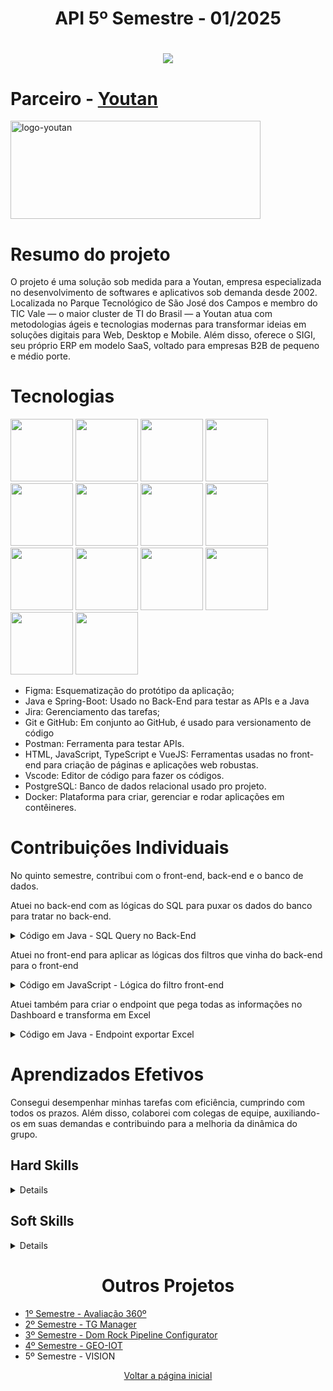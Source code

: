 <h1 align="center">API 5º Semestre - 01/2025</h1>
<h1 align="center"> 
  <a href="https://github.com/new-ge/VISION"><img src="https://img.shields.io/badge/GitHub-Repositório Projeto-181717?style=for-the-badge&logo=github"></a>
</h1>

# Parceiro - [Youtan](https://youtan.com.br/)
<img width="400" height="157" alt="logo-youtan" src="https://github.com/user-attachments/assets/20d1d1bf-d29c-4101-bba0-215e135f425c" />

# Resumo do projeto
O projeto é uma solução sob medida para a Youtan, empresa especializada no desenvolvimento de softwares e aplicativos sob demanda desde 2002. Localizada no Parque Tecnológico de São José dos Campos e membro do TIC Vale — o maior cluster de TI do Brasil — a Youtan atua com metodologias ágeis e tecnologias modernas para transformar ideias em soluções digitais para Web, Desktop e Mobile. Além disso, oferece o SIGI, seu próprio ERP em modelo SaaS, voltado para empresas B2B de pequeno e médio porte.

# Tecnologias
<img src="https://cdn.jsdelivr.net/gh/devicons/devicon@latest/icons/figma/figma-original.svg" width="100" height="100"/> <img src="https://cdn.jsdelivr.net/gh/devicons/devicon@latest/icons/java/java-original.svg" width="100" height="100"/> <img src="https://cdn.jsdelivr.net/gh/devicons/devicon@latest/icons/jira/jira-original.svg" width="100" height="100"/> <img src="https://cdn.jsdelivr.net/gh/devicons/devicon@latest/icons/git/git-original.svg" width="100" height="100"/> <img src="https://cdn.jsdelivr.net/gh/devicons/devicon@latest/icons/postman/postman-original.svg" width="100" height="100"/> <img src="https://cdn.jsdelivr.net/gh/devicons/devicon@latest/icons/html5/html5-original.svg" width="100" height="100"/> <img src="https://cdn.jsdelivr.net/gh/devicons/devicon@latest/icons/javascript/javascript-original.svg" width="100" height="100"/> <img src="https://cdn.jsdelivr.net/gh/devicons/devicon@latest/icons/vuejs/vuejs-original.svg" width="100" height="100"/> <img src="https://cdn.jsdelivr.net/gh/devicons/devicon@latest/icons/vscode/vscode-original.svg" width="100" height="100"/> <img src="https://cdn.jsdelivr.net/gh/devicons/devicon@latest/icons/github/github-original.svg" width="100" height="100"/> <img src="https://cdn.jsdelivr.net/gh/devicons/devicon@latest/icons/typescript/typescript-original.svg" width="100" height="100"/> <img src="https://cdn.jsdelivr.net/gh/devicons/devicon@latest/icons/spring/spring-original.svg" width="100" height="100"/> <img src="https://cdn.jsdelivr.net/gh/devicons/devicon@latest/icons/postgresql/postgresql-original.svg" width="100" height="100"/> <img src="https://cdn.jsdelivr.net/gh/devicons/devicon@latest/icons/docker/docker-original.svg" width="100" height="100"/>
          
- Figma: Esquematização do protótipo da aplicação;
- Java e Spring-Boot: Usado no Back-End para testar as APIs e a Java
- Jira: Gerenciamento das tarefas;
- Git e GitHub: Em conjunto ao GitHub, é usado para versionamento de código
- Postman: Ferramenta para testar APIs.
- HTML, JavaScript, TypeScript e VueJS: Ferramentas usadas no front-end para criação de páginas e aplicações web robustas.
- Vscode: Editor de código para fazer os códigos.
- PostgreSQL: Banco de dados relacional usado pro projeto.
- Docker: Plataforma para criar, gerenciar e rodar aplicações em contêineres.

# Contribuições Individuais
No quinto semestre, contribui com o front-end, back-end e o banco de dados.

Atuei no back-end com as lógicas do SQL para puxar os dados do banco para tratar no back-end.
<details>
<summary> Código em Java - SQL Query no Back-End </summary>
  
```java
     @Query(value = """
                    select u.usr_name, p.project_name, m.milestone_name, SUM(ut.quant)
                    from usr_task ut
                    join milestone m on m.milestone_code = ut.milestone_code
                    join usr u ON u.usr_code = ut.usr_code 
                    join project p on p.project_code = ut.project_code
                    WHERE (:milestone IS NULL OR m.milestone_name = :milestone)
                    AND (:project IS NULL OR p.project_name = :project)
                    AND (:user IS NULL OR u.usr_name = :user)
                    group by u.usr_name, m.milestone_name, p.project_name
                    order by m.milestone_name asc
                    """, nativeQuery = true)
     List<MilestoneDto> countCardsPerSprintAdmin(@Param("milestone") String milestone,
                                                   @Param("project") String project,
                                                   @Param("user") String user);
```
</details>

Atuei no front-end para aplicar as lógicas dos filtros que vinha do back-end para o front-end
<details>
<summary> Código em JavaScript - Lógica do filtro front-end </summary>
  
```javascript
    const fetchData = async (url, labelsRef, dataRef, transformFunction = null, groupByKey = null) => {
      try {
        const response = await axios.get(url);
        const data = response.data;

        const updated = ref(false);

        if (Array.isArray(data)) {
          data.forEach(item => {
            if (!sprintSet.value.has(item.milestoneName)) {
              sprintSet.value.add(item.milestoneName);
              updated.value = true;
            }
          });

          if (updated.value) {
            sprintList.value = Array.from(sprintSet.value).sort((a, b) =>
              a.localeCompare(b, undefined, { numeric: true, sensitivity: 'base' })
            );
          }
        }

        if (transformFunction && typeof transformFunction === 'function') {
          const { labels, dataPoints } = transformFunction(data);
          labelsRef.value = labels;
          dataRef.value = dataPoints;
        } else if (Array.isArray(data)) {
          const groupedCounts = {};

          const keyToGroup = groupByKey ?? (
            'statusName' in data[0] ? 'statusName' :
            'milestoneName' in data[0] ? 'milestoneName' :
            'projectName' in data[0] ? 'projectName' :
            'userName' in data[0] ? 'userName' :
            (data.length >= 2 &&
              'rework' in data[data.length - 1] &&
              'finished' in data[data.length - 2]) ? 'rework-finished' :
              null
          );

          if (keyToGroup) {
            if (keyToGroup === 'rework-finished') {
              let reworkTotal = 0;
              let finishedTotal = 0;

              data.forEach(item => {
                reworkTotal += item.rework ?? 0;
                finishedTotal += item.finished ?? 0;
              });

              groupedCounts['Retrabalho'] = reworkTotal;
              groupedCounts['Concluidas'] = finishedTotal;

              labelsRef.value = ['Retrabalho', 'Concluidas'];
              dataRef.value = [groupedCounts['Retrabalho'], groupedCounts['Concluidas']];
            } else {
              data.forEach(item => {
                const key = item[keyToGroup];
                if (key != null) {
                  const quant = item.quant ?? 0;
                  groupedCounts[key] = (groupedCounts[key] || 0) + quant;
                }
              });

              labelsRef.value = Object.keys(groupedCounts);
              dataRef.value = Object.values(groupedCounts);
            }
          } else {
            labelsRef.value = [];
            dataRef.value = [];
          }
        } else if (typeof data === 'object' && data !== null) {
          const key = groupByKey && groupByKey in data ? data[groupByKey] : null;
          const quant = data.quant ?? 0;
          if (key) {
            labelsRef.value = [key];
            dataRef.value = [quant];
          }
        } else if (typeof data === 'number') {
          dataRef.value = [data];
        }
      } catch (error) {
        console.error(`Erro ao buscar dados de ${url}:`, error);
      }
    };
```
</details>

Atuei também para criar o endpoint que pega todas as informações no Dashboard e transforma em Excel
<details>
<summary> Código em Java - Endpoint exportar Excel </summary>
  
```java
    @GetMapping("/request-excel")
    public ResponseEntity<Void> exportToExcel(HttpServletResponse response, 
                              @RequestParam(required = false) String milestone,
                              @RequestParam(required = false) String project,
                              @RequestParam(required = false) String user)  {
        try {
            List<String> accessList = uRepo.accessControl();
            Workbook workbook = new XSSFWorkbook();

            List<StatsDto> statsList;
            List<MilestoneDto> tasksSprint;
            List<TaskStatusHistoryDto> reworkDetails;
            List<TagDto> tagList;
            List<MilestoneDto> tasksSprintClosed;

            if (accessList.contains("Stakeholder")) {
                statsList = sRepo.countTasksByStatusManager(milestone, project, user);
                tasksSprint = mRepo.countCardsPerSprintManager(milestone, project, user);
                reworkDetails = tshRepo.findTaskStatusHistoryWithReworkFlagManager(milestone, project, user);
                tagList = tagRepo.countTasksByTagManager(milestone, project, user);
                tasksSprintClosed = mRepo.countCardsClosedPerSprintManager(milestone, project, user);
            } else if(accessList.contains("UX") ||
                      accessList.contains("Back") ||
                      accessList.contains("Front") ||
                      accessList.contains("Design")) {
                statsList = sRepo.countTasksByStatusOperator(milestone, project, user);
                tasksSprint = mRepo.countCardsPerSprintOperator(milestone, project, user);
                reworkDetails = tshRepo.findTaskStatusHistoryWithReworkFlagOperator(milestone, project, user);
                tagList = tagRepo.countTasksByTagOperator(milestone, project, user);
                tasksSprintClosed = mRepo.countCardsClosedPerSprintOperator(milestone, project, user);
            } else {
                statsList = sRepo.countTasksByStatusAdmin(milestone, project, user);
                tasksSprint = mRepo.countCardsPerSprintAdmin(milestone, project, user);
                reworkDetails = tshRepo.findTaskStatusHistoryWithReworkFlagAdmin(milestone, project, user);
                tagList = tagRepo.countTasksByTagAdmin(milestone, project, user);
                tasksSprintClosed = mRepo.countCardsClosedPerSprintAdmin(milestone, project, user);
            }

            Sheet statusSheet = workbook.createSheet("Tarefas por Status");

            Row headerStatusRow = statusSheet.createRow(0);
            headerStatusRow.createCell(0).setCellValue("Projeto");
            headerStatusRow.createCell(1).setCellValue("Operador");
            headerStatusRow.createCell(2).setCellValue("Sprint");
            headerStatusRow.createCell(3).setCellValue("Status");
            headerStatusRow.createCell(4).setCellValue("Qtd Tarefas");

            int rowIdxStatus = 1;
            for (StatsDto stats : statsList) {
                Row row = statusSheet.createRow(rowIdxStatus++);
                row.createCell(0).setCellValue(stats.getProjectName());
                row.createCell(1).setCellValue(stats.getUserName());
                row.createCell(2).setCellValue(stats.getMilestoneName());
                row.createCell(3).setCellValue(stats.getStatusName());
                row.createCell(4).setCellValue(stats.getQuant());
            }

            Sheet createdCardsSheet = workbook.createSheet("Tarefas Criadas");

            Row headerCreatedCardsRow = createdCardsSheet.createRow(0);
            headerCreatedCardsRow.createCell(0).setCellValue("Projeto");
            headerCreatedCardsRow.createCell(1).setCellValue("Operador");
            headerCreatedCardsRow.createCell(2).setCellValue("Sprint");
            headerCreatedCardsRow.createCell(3).setCellValue("Qtd Tarefas Criadas");

            int rowIdxCreatedCards = 1;
            for (MilestoneDto milestoneDto : tasksSprint) {
                Row row = createdCardsSheet.createRow(rowIdxCreatedCards++);
                row.createCell(0).setCellValue(milestoneDto.getProjectName());
                row.createCell(1).setCellValue(milestoneDto.getUserName());
                row.createCell(2).setCellValue(milestoneDto.getMilestoneName());
                row.createCell(3).setCellValue(milestoneDto.getQuant());
            }

            Sheet reworkSheet = workbook.createSheet("Retrabalhos");

            Row headerReworkSheet = reworkSheet.createRow(0);
            headerReworkSheet.createCell(0).setCellValue("Projeto");
            headerReworkSheet.createCell(1).setCellValue("Operador");
            headerReworkSheet.createCell(2).setCellValue("Sprint");
            headerReworkSheet.createCell(3).setCellValue("Qtd Retrabalhos");

            int rowIdxRework = 1;
            for (TaskStatusHistoryDto rework : reworkDetails) {
                Row row = reworkSheet.createRow(rowIdxRework++);
                row.createCell(0).setCellValue(rework.getProjectName());
                row.createCell(1).setCellValue(rework.getUserName());
                row.createCell(2).setCellValue(rework.getMilestoneName());
                row.createCell(3).setCellValue(rework.getRework());
            }

            Sheet tagSheet = workbook.createSheet("Tarefas por Tag");

            Row headerTagSheet = tagSheet.createRow(0);
            headerTagSheet.createCell(0).setCellValue("Projeto");
            headerTagSheet.createCell(1).setCellValue("Operador");
            headerTagSheet.createCell(2).setCellValue("Sprint");
            headerTagSheet.createCell(3).setCellValue("Tag");
            headerTagSheet.createCell(4).setCellValue("Qtd Tarefas por Tag");

            int rowIdxTag = 1;
            for (TagDto tag : tagList) {
                Row row = tagSheet.createRow(rowIdxTag++);
                row.createCell(0).setCellValue(tag.getProjectName());
                row.createCell(1).setCellValue(tag.getUserName());
                row.createCell(2).setCellValue(tag.getMilestoneName());
                row.createCell(3).setCellValue(tag.getTagName());
                row.createCell(4).setCellValue(tag.getQuant());
            }

            Sheet tasksClosedSheet = workbook.createSheet("Tarefas Finalizadas");

            Row headerTasksClosedSheet = tasksClosedSheet.createRow(0);
            headerTasksClosedSheet.createCell(0).setCellValue("Projeto");
            headerTasksClosedSheet.createCell(1).setCellValue("Operador");
            headerTasksClosedSheet.createCell(2).setCellValue("Sprint");
            headerTasksClosedSheet.createCell(3).setCellValue("Qtd Tarefas Finalizadas");

            int rowIdxTaskClosed = 1;
            for (MilestoneDto sprintClosed : tasksSprintClosed) {
                Row row = tasksClosedSheet.createRow(rowIdxTaskClosed++);
                row.createCell(0).setCellValue(sprintClosed.getProjectName());
                row.createCell(1).setCellValue(sprintClosed.getUserName());
                row.createCell(2).setCellValue(sprintClosed.getMilestoneName());
                row.createCell(3).setCellValue(sprintClosed.getQuant());
            }

            response.setContentType("application/vnd.openxmlformats-officedocument.spreadsheetml.sheet");
            response.setHeader("Content-Disposition", "attachment");

            OutputStream outputStream = response.getOutputStream();
            workbook.write(outputStream);
            workbook.close();
            outputStream.close();

            return ResponseEntity.ok().build();
        } catch (Exception e) {
            return ResponseEntity.status(HttpStatus.INTERNAL_SERVER_ERROR).build();
        }
    }
```
</details>



# Aprendizados Efetivos
Consegui desempenhar minhas tarefas com eficiência, cumprindo com todos os prazos. Além disso, colaborei com colegas de equipe, auxiliando-os em suas demandas e contribuindo para a melhoria da dinâmica do grupo.

## Hard Skills
<details>
  
| Habilidade | Nota | Classificação |
| :-----: | :-----: | :-----: | 
| Figma |	★★★☆☆ | Entendi |
| Java | ★★★★★ | Sei fazer com autonomia |
| Jira | ★★★☆☆ | Entendi |
| Git |	★★★★☆ | Sei fazer com ajuda |
| Postman | ★★★★☆ | Sei fazer com autonomia |
| HTML5 | ★★★☆☆ | Entendi |
| JavaScript |	★★★☆☆ | Entendi |
| VueJS | ★★★☆☆ | Entendi |
| VSCode | ★★★★★ | Sei fazer com autonomia |
| GitHub | ★★★★★ | Sei fazer com autonomia |
| TypeScript | ★★★☆☆ | Entendi |
| Spring Boot | ★★★★★ | Sei fazer com autonomia |
| PostgreSQL |	★★★★★ | Sei fazer com autonomia |
| Docker | ★★★☆☆ | Entendi |

</details> 

## Soft Skills
<details>
  
| Habilidade | Classificação |
| :-----: | :-----: |
| Trabalho em equipe | Busquei não ficar parado e ajudar quem estava ao meu alcance |
| Responsabilidade | Tive o cuidado de não deixar as demandas para depois e fazer-las de acordo com o prazo estipulado |
| Colaboração	| Terminava minhas demandas e ajudava quem precisasse de ajuda |
| Flexibilidade	| Em qualquer dia e horário, estava sempre disponível a ajudar |

</details> 

<h1 align="center">Outros Projetos</h1>

- [1º Semestre - Avaliação 360º](../1sem/README.md)
- [2º Semestre - TG Manager](../2sem/README.md)
- [3º Semestre - Dom Rock Pipeline Configurator](../3sem/README.md)
- [4º Semestre - GEO-IOT](../4sem/README.md)
- 5º Semestre - VISION

<p align="center"><a href="../README.md">Voltar a página inicial</p>


